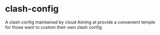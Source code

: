 # clash-config
A clash config maintained by cloud
Aiming at provide a convenient temple for those want to custom their own clash config
